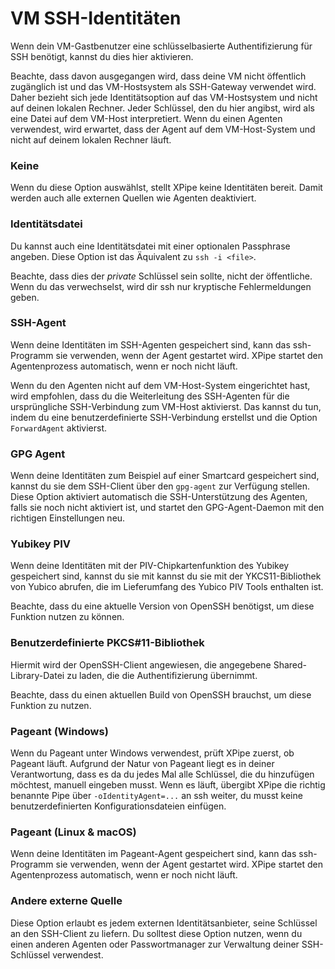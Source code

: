 # VM SSH-Identitäten

Wenn dein VM-Gastbenutzer eine schlüsselbasierte Authentifizierung für SSH benötigt, kannst du dies hier aktivieren.

Beachte, dass davon ausgegangen wird, dass deine VM nicht öffentlich zugänglich ist und das VM-Hostsystem als SSH-Gateway verwendet wird.
Daher bezieht sich jede Identitätsoption auf das VM-Hostsystem und nicht auf deinen lokalen Rechner.
Jeder Schlüssel, den du hier angibst, wird als eine Datei auf dem VM-Host interpretiert.
Wenn du einen Agenten verwendest, wird erwartet, dass der Agent auf dem VM-Host-System und nicht auf deinem lokalen Rechner läuft.

### Keine

Wenn du diese Option auswählst, stellt XPipe keine Identitäten bereit. Damit werden auch alle externen Quellen wie Agenten deaktiviert.

### Identitätsdatei

Du kannst auch eine Identitätsdatei mit einer optionalen Passphrase angeben.
Diese Option ist das Äquivalent zu `ssh -i <file>`.

Beachte, dass dies der *private* Schlüssel sein sollte, nicht der öffentliche.
Wenn du das verwechselst, wird dir ssh nur kryptische Fehlermeldungen geben.

### SSH-Agent

Wenn deine Identitäten im SSH-Agenten gespeichert sind, kann das ssh-Programm sie verwenden, wenn der Agent gestartet wird.
XPipe startet den Agentenprozess automatisch, wenn er noch nicht läuft.

Wenn du den Agenten nicht auf dem VM-Host-System eingerichtet hast, wird empfohlen, dass du die Weiterleitung des SSH-Agenten für die ursprüngliche SSH-Verbindung zum VM-Host aktivierst.
Das kannst du tun, indem du eine benutzerdefinierte SSH-Verbindung erstellst und die Option `ForwardAgent` aktivierst.

### GPG Agent

Wenn deine Identitäten zum Beispiel auf einer Smartcard gespeichert sind, kannst du sie dem SSH-Client über den `gpg-agent` zur Verfügung stellen.
Diese Option aktiviert automatisch die SSH-Unterstützung des Agenten, falls sie noch nicht aktiviert ist, und startet den GPG-Agent-Daemon mit den richtigen Einstellungen neu.

### Yubikey PIV

Wenn deine Identitäten mit der PIV-Chipkartenfunktion des Yubikey gespeichert sind, kannst du sie mit
kannst du sie mit der YKCS11-Bibliothek von Yubico abrufen, die im Lieferumfang des Yubico PIV Tools enthalten ist.

Beachte, dass du eine aktuelle Version von OpenSSH benötigst, um diese Funktion nutzen zu können.

### Benutzerdefinierte PKCS#11-Bibliothek

Hiermit wird der OpenSSH-Client angewiesen, die angegebene Shared-Library-Datei zu laden, die die Authentifizierung übernimmt.

Beachte, dass du einen aktuellen Build von OpenSSH brauchst, um diese Funktion zu nutzen.

### Pageant (Windows)

Wenn du Pageant unter Windows verwendest, prüft XPipe zuerst, ob Pageant läuft.
Aufgrund der Natur von Pageant liegt es in deiner Verantwortung, dass es
da du jedes Mal alle Schlüssel, die du hinzufügen möchtest, manuell eingeben musst.
Wenn es läuft, übergibt XPipe die richtig benannte Pipe über
`-oIdentityAgent=...` an ssh weiter, du musst keine benutzerdefinierten Konfigurationsdateien einfügen.

### Pageant (Linux & macOS)

Wenn deine Identitäten im Pageant-Agent gespeichert sind, kann das ssh-Programm sie verwenden, wenn der Agent gestartet wird.
XPipe startet den Agentenprozess automatisch, wenn er noch nicht läuft.

### Andere externe Quelle

Diese Option erlaubt es jedem externen Identitätsanbieter, seine Schlüssel an den SSH-Client zu liefern. Du solltest diese Option nutzen, wenn du einen anderen Agenten oder Passwortmanager zur Verwaltung deiner SSH-Schlüssel verwendest.
